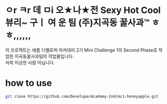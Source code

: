 # ㅇr ㅋr 데 ㅁi 오★나★전 Sexy Hot Cool 뷰리~ 구ㅣ 여 운 팀 (주)지곡동 꿀사과™ ㅎㅎ,,,,,,



이 프로젝트는 애플 디벨로퍼 아카데미 2기 Mini Challenge 1의 Second Phase로 작업한 지곡동꿀사과팀의 작업물입니다.  
저희 이상한 사람 아닙니다.

# how to use

```zsh
git clone https://github.com/DeveloperAcademy-2nd/mc1-honeyapple.git
```

